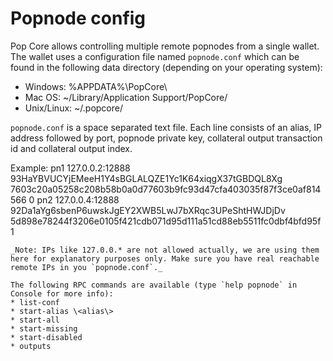 Popnode config
=======================

Pop Core allows controlling multiple remote popnodes from a single wallet. The wallet uses a configuration file named `popnode.conf` which can be found in the following data directory (depending on your operating system):
 * Windows: %APPDATA%\PopCore\
 * Mac OS: ~/Library/Application Support/PopCore/
 * Unix/Linux: ~/.popcore/

`popnode.conf` is a space separated text file. Each line consists of an alias, IP address followed by port, popnode private key, collateral output transaction id and collateral output index.

Example:
pn1 127.0.0.2:12888 93HaYBVUCYjEMeeH1Y4sBGLALQZE1Yc1K64xiqgX37tGBDQL8Xg 7603c20a05258c208b58b0a0d77603b9fc93d47cfa403035f87f3ce0af814566 0
pn2 127.0.0.4:12888 92Da1aYg6sbenP6uwskJgEY2XWB5LwJ7bXRqc3UPeShtHWJDjDv 5d898e78244f3206e0105f421cdb071d95d111a51cd88eb5511fc0dbf4bfd95f 1
```
_Note: IPs like 127.0.0.* are not allowed actually, we are using them here for explanatory purposes only. Make sure you have real reachable remote IPs in you `popnode.conf`._

The following RPC commands are available (type `help popnode` in Console for more info):
* list-conf
* start-alias \<alias\>
* start-all
* start-missing
* start-disabled
* outputs
